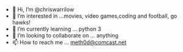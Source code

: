 - 👋 Hi, I’m @chriswarrilow
- 👀 I’m interested in ...movies, video games,coding and football, go hawks! 
- 🌱 I’m currently learning ... python 3
- 💞️ I’m looking to collaborate on ... anything
- 📫 How to reach me ... meth0d@comcast.net

<!---
chriswarrilow/chriswarrilow is a ✨ special ✨ repository because its `README.md` (this file) appears on your GitHub profile.
You can click the Preview link to take a look at your changes.
--->
